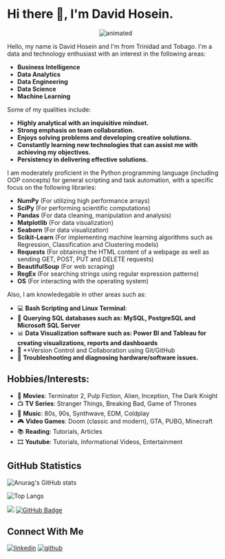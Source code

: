 # Hi there 👋, I'm David Hosein.

<p align="center">
  <img src="https://media.giphy.com/media/qgQUggAC3Pfv687qPC/giphy.gif" alt="animated" />
</p>

Hello, my name is David Hosein and I'm from Trinidad and Tobago. I'm a data and technology enthusiast with an interest in the following areas:

* **Business Intelligence**
* **Data Analytics**
* **Data Engineering**
* **Data Science**
* **Machine Learning**

Some of my qualities include:

* **Highly analytical with an inquisitive mindset.**
* **Strong emphasis on team collaboration.**
* **Enjoys solving problems and developing creative solutions.**
* **Constantly learning new technologies that can assist me with achieving my objectives.**
* **Persistency in delivering effective solutions.**

I am moderately proficient in the Python programming language (including OOP concepts) for general scripting and task automation, with a specific focus on the following libraries:

* **NumPy** (For utilizing high performance arrays)
* **SciPy** (For performing scientific computations)
* **Pandas** (For data cleaning, manipulation and analysis)
* **Matplotlib** (For data visualization)
* **Seaborn** (For data visualization)
* **Scikit-Learn** (For implementing machine learning algorithms such as Regression, Classification and Clustering models)
* **Requests** (For obtaining the HTML content of a webpage as well as sending GET, POST, PUT and DELETE requests)
* **BeautifulSoup** (For web scraping)
* **RegEx** (For searching strings using regular expression patterns)
* **OS** (For interacting with the operating system)

Also, I am knowledegable in other areas such as:

* 💻 **Bash Scripting and Linux Terminal**: 
* 🧾 **Querying SQL databases such as: MySQL, PostgreSQL and Microsoft SQL Server**
* 📊 **Data Visualization software such as: Power BI and Tableau for creating visualizations, reports and dashboards**
* 🤝 **Version Control and Collaboration using Git/GitHub
* 🔧 **Troubleshooting and diagnosing hardware/software issues.**

## Hobbies/Interests:
* 🎥 **Movies**: Terminator 2, Pulp Fiction, Alien, Inception, The Dark Knight
* 📺 **TV Series**: Stranger Things, Breaking Bad, Game of Thrones
* 🎵 **Music**: 80s, 90s, Synthwave, EDM, Coldplay
* 🎮 **Video Games**: Doom (classic and modern), GTA, PUBG, Minecraft
* 📚 **Reading**: Tutorials, Articles
* 🎞 **Youtube**: Tutorials, Informational Videos, Entertainment
 
## GitHub Statistics

![Anurag's GitHub stats](https://github-readme-stats.vercel.app/api?username=davidehosein&theme=transparent&show_icons=true)

![Top Langs](https://github-readme-stats.vercel.app/api/top-langs/?username=davidehosein&layout=compact)

![](https://komarev.com/ghpvc/?username=davidehosein&color=brightgreen)
<a href="https://github.com/davidehosein?tab=followers"><img src="https://img.shields.io/github/followers/davidehosein?label=Followers&style=social" alt="GitHub Badge"></a>

## Connect With Me

[![linkedin](https://github.com/shikhar1020jais1/Git-Social/blob/master/Icons/LinkedIn.png (LinkedIn))][1]
[![github](https://github.com/shikhar1020jais1/Git-Social/blob/master/Icons/Github.png (Github))][2]

[1]: https://www.linkedin.com/in/davidehosein
[2]: https://www.github.com/davidehosein
